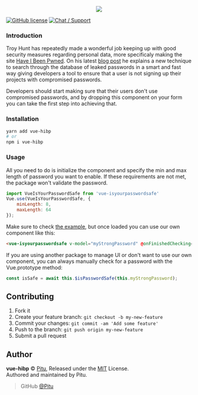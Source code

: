 <div align="center">
	<img src="https://lolisafe.moe/1mwg444C.png" />
</div>

[![GitHub license](https://img.shields.io/badge/license-MIT-blue.svg?style=flat-square)](https://raw.githubusercontent.com/Pitu/vue-isyourpasswordsafe/master/LICENSE)
[![Chat / Support](https://img.shields.io/badge/Chat%20%2F%20Support-discord-7289DA.svg?style=flat-square)](https://discord.gg/5g6vgwn)

### Introduction
Troy Hunt has repeatedly made a wonderful job keeping up with good security measures regarding personal data, more specificaly making the site [Have I Been Pwned](https://haveibeenpwned.com). On his latest [blog post](https://www.troyhunt.com/pwned-passwords-in-practice-real-world-examples-of-blocking-the-worst-passwords/) he explains a new technique to search through the database of leaked passwords in a smart and fast way giving developers a tool to ensure that a user is not signing up their projects with compromised passwords.

Developers should start making sure that their users don't use compromised passwords, and by dropping this component on your form you can take the first step into achieving that.

### Installation
```bash
yarn add vue-hibp
# or
npm i vue-hibp
```

### Usage
All you need to do is initialize the component and specify the min and max length of password you want to enable. If these requirements are not met, the package won't validate the password.
```js
import VueIsYourPasswordSafe from 'vue-isyourpasswordsafe'
Vue.use(VueIsYourPasswordSafe, {
    minLength: 8,
    maxLength: 64
});
```

Make sure to check [the example](https://pitu.github.io/vue-isyourpasswordsafe/), but once loaded you can use our own component like this:
```html
<vue-isyourpasswordsafe v-model="myStrongPassword" @onFinishedChecking="isPasswordSafe"/>
```

If you are using another package to manage UI or don't want to use our own component, you can always manually check for a password with the Vue.prototype method:
```js
const isSafe = await this.$isPasswordSafe(this.myStrongPassword);
```

## Contributing

1. Fork it
2. Create your feature branch: `git checkout -b my-new-feature`
3. Commit your changes: `git commit -am 'Add some feature'`
4. Push to the branch: `git push origin my-new-feature`
5. Submit a pull request

## Author

**vue-hibp** © [Pitu](https://github.com/Pitu), Released under the [MIT](https://github.com/Pitu/vue-hibpisyourpasswordsafe/blob/master/LICENSE) License.<br>
Authored and maintained by Pitu.

> GitHub [@Pitu](https://github.com/Pitu)
